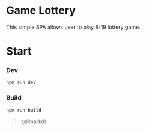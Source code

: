 # Game Lottery

This simple SPA allows user to play 8-19 lottery game.

# Start

### Dev
```npm run dev```

### Build
```npm run build```

> @limarkdl